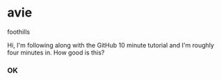 # avie
foothills

Hi, I'm following along with the GitHub 10 minute tutorial and I'm roughly four minutes in.
How good is this?

### OK

